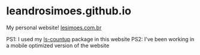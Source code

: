 # leandrosimoes.github.io
My personal website! 
[lesimoes.com.br](https://lesimoes.com.br)

PS1: I used my [ls-countup](https://github.com/leandrosimoes/ls-countup) package in this website
PS2: I've been working in a mobile optimized version of the website